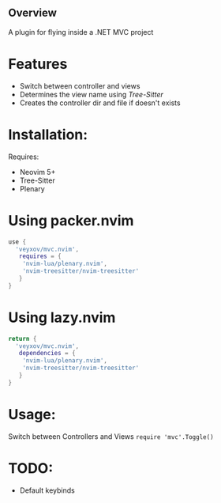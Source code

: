 ## Overview
A plugin for flying inside a .NET MVC project

# Features
- Switch between controller and views
- Determines the view name using *Tree-Sitter*
- Creates the controller dir and file if doesn't exists

# Installation:
Requires:
- Neovim 5+
- Tree-Sitter
- Plenary
# Using packer.nvim
```lua
use {
  'veyxov/mvc.nvim',
   requires = {
    'nvim-lua/plenary.nvim',
    'nvim-treesitter/nvim-treesitter'
   }
}
```

# Using lazy.nvim
```lua
return {
  'veyxov/mvc.nvim',
   dependencies = {
    'nvim-lua/plenary.nvim',
    'nvim-treesitter/nvim-treesitter'
   }
}
```
# Usage:
Switch between Controllers and Views ```require 'mvc'.Toggle()```

# TODO:
- Default keybinds
